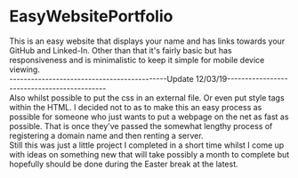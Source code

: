 # EasyWebsitePortfolio
This is an easy website that displays your name and has links towards your GitHub and Linked-In. Other than that it's fairly basic but has responsiveness and is minimalistic to keep it simple for mobile device viewing.
<br>
--------------------------------------------Update 12/03/19--------------------------------------------
<br>
Also whilst possible to put the css in an external file. Or even put style tags within the HTML. I decided not to as to make this an easy process as possible for someone who just wants to put a webpage on the net as fast as possible. That is once they've passed the somewhat lengthy process of registering a domain name and then renting a server.
<br> 
Still this was just a little project I completed in a short time whilst I come up with ideas on something new that will take possibly a month to complete but hopefully should be done during the Easter break at the latest.
